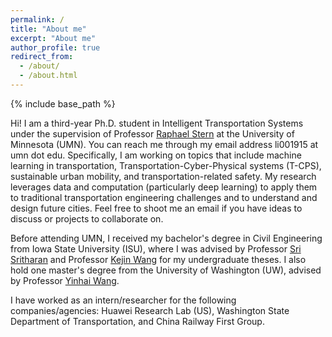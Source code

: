 ```yaml
---
permalink: /
title: "About me"
excerpt: "About me"
author_profile: true
redirect_from: 
  - /about/
  - /about.html
---
```

{% include base_path %}

Hi! I am a third-year Ph.D. student in Intelligent Transportation Systems under the supervision of Professor [Raphael Stern](https://cse.umn.edu/cege/faculty/raphael-stern) at the University of Minnesota (UMN). You can reach me through my email address li001915 at umn dot edu. Specifically, I am working on topics that include machine learning in transportation, Transportation-Cyber-Physical systems (T-CPS),  sustainable urban mobility, and transportation-related safety. My research leverages data and computation (particularly deep learning) to apply them to traditional transportation engineering challenges and to understand and design future cities. Feel free to shoot me an email if you have ideas to discuss or projects to collaborate on.



Before attending UMN, I received my bachelor's degree in Civil Engineering from Iowa State University (ISU), where I was advised by Professor [Sri Sritharan](https://www.engineering.iastate.edu/people/profile/sri/) and Professor [Kejin Wang](https://www.engineering.iastate.edu/people/profile/kejinw/) for my undergraduate theses. I also hold one master's degree from the University of Washington (UW), advised by Professor [Yinhai Wang](https://www.ce.washington.edu/facultyfinder/yinhai-wang). 


I have worked as an intern/researcher for the following companies/agencies: Huawei Research Lab (US), Washington State Department of Transportation, and China Railway First Group. 
